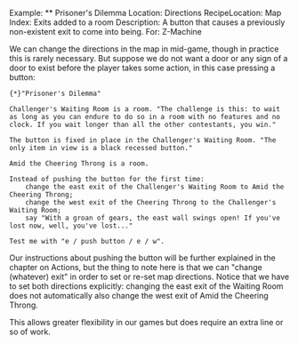 Example: ** Prisoner's Dilemma
Location: Directions
RecipeLocation: Map
Index: Exits added to a room
Description: A button that causes a previously non-existent exit to come into being.
For: Z-Machine

  
We can change the directions in the map in mid-game, though in practice this is rarely necessary. But suppose we do not want a door or any sign of a door to exist before the player takes some action, in this case pressing a button:

  

``` inform7
{*}"Prisoner's Dilemma"

Challenger's Waiting Room is a room. "The challenge is this: to wait as long as you can endure to do so in a room with no features and no clock. If you wait longer than all the other contestants, you win."

The button is fixed in place in the Challenger's Waiting Room. "The only item in view is a black recessed button."

Amid the Cheering Throng is a room.

Instead of pushing the button for the first time:
	change the east exit of the Challenger's Waiting Room to Amid the Cheering Throng;
	change the west exit of the Cheering Throng to the Challenger's Waiting Room;
	say "With a groan of gears, the east wall swings open! If you've lost now, well, you've lost..."

Test me with "e / push button / e / w".
```

  
Our instructions about pushing the button will be further explained in the chapter on Actions, but the thing to note here is that we can "change (whatever) exit" in order to set or re-set map directions. Notice that we have to set both directions explicitly: changing the east exit of the Waiting Room does not automatically also change the west exit of Amid the Cheering Throng.

  
This allows greater flexibility in our games but does require an extra line or so of work.

